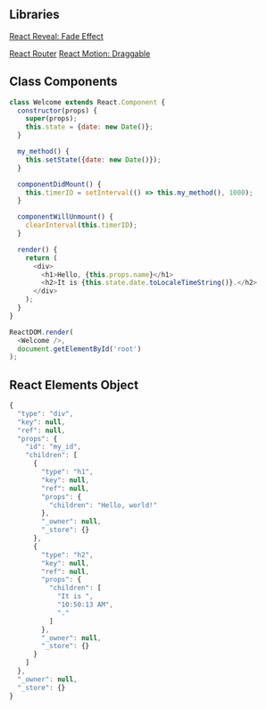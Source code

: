 ## Libraries
[React Reveal: Fade Effect](https://www.react-reveal.com/)

[React Router](https://reacttraining.com/react-router/web/guides/quick-start)
[React Motion: Draggable](https://github.com/chenglou/react-motion)


## Class Components

```js
class Welcome extends React.Component {
  constructor(props) {
    super(props);
    this.state = {date: new Date()};
  }

  my_method() {
    this.setState({date: new Date()});
  }

  componentDidMount() {
    this.timerID = setInterval(() => this.my_method(), 1000);
  }

  componentWillUnmount() {
    clearInterval(this.timerID);
  }

  render() {
    return (
      <div>
        <h1>Hello, {this.props.name}</h1>
        <h2>It is {this.state.date.toLocaleTimeString()}.</h2>
      </div>
    );
  }
}

ReactDOM.render(
  <Welcome />,
  document.getElementById('root')
);
```



## React Elements Object
```js
{
  "type": "div",
  "key": null,
  "ref": null,
  "props": {
    "id": "my_id",
    "children": [
      {
        "type": "h1",
        "key": null,
        "ref": null,
        "props": {
          "children": "Hello, world!"
        },
        "_owner": null,
        "_store": {}
      },
      {
        "type": "h2",
        "key": null,
        "ref": null,
        "props": {
          "children": [
            "It is ",
            "10:50:13 AM",
            "."
          ]
        },
        "_owner": null,
        "_store": {}
      }
    ]
  },
  "_owner": null,
  "_store": {}
}
```
